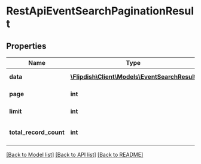# RestApiEventSearchPaginationResult

## Properties
Name | Type | Description | Notes
------------ | ------------- | ------------- | -------------
**data** | [**\Flipdish\Client\Models\EventSearchResult**](EventSearchResult.md) | Event results | 
**page** | **int** | Current page index | 
**limit** | **int** | Current page size | 
**total_record_count** | **int** | Total record count | 

[[Back to Model list]](../README.md#documentation-for-models) [[Back to API list]](../README.md#documentation-for-api-endpoints) [[Back to README]](../README.md)


